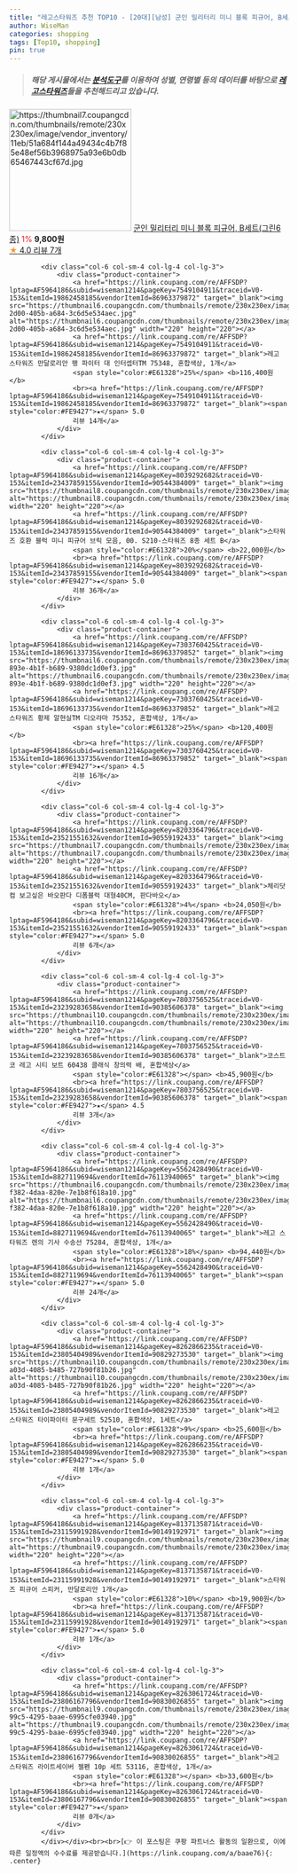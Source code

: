 ```yaml
---
title: "레고스타워즈 추천 TOP10 - [20대][남성] 군인 밀리터리 미니 블록 피규어, B세트(그린6종)"
author: WiseMan
categories: shopping
tags: [Top10, shopping]
pin: true
---
```


> ##### 해당 게시물에서는 [**분석도구**](https://itemscout.io/)를 이용하여 **성별**, **연령별** 등의 데이터를 바탕으로 [**레고스타워즈**](https://link.coupang.com/a/baae76)들을 추천해드리고 있습니다.
<div class="container"><div class="row">
            <div class="col-6 col-sm-4 col-lg-4 col-lg-3">
                <div class="product-container">
                    <a href="https://link.coupang.com/re/AFFSDP?lptag=AF5964186&subid=wiseman1214&pageKey=8137648267&traceid=V0-153&itemId=23499360080&vendorItemId=90525802937" target="_blank"><img src="https://thumbnail7.coupangcdn.com/thumbnails/remote/230x230ex/image/vendor_inventory/11eb/51a684f144a49434c4b7f85e48ef56b3968975a93e6b0db65467443cf67d.jpg" alt="https://thumbnail7.coupangcdn.com/thumbnails/remote/230x230ex/image/vendor_inventory/11eb/51a684f144a49434c4b7f85e48ef56b3968975a93e6b0db65467443cf67d.jpg" width="220" height="220"></a>
                    <a href="https://link.coupang.com/re/AFFSDP?lptag=AF5964186&subid=wiseman1214&pageKey=8137648267&traceid=V0-153&itemId=23499360080&vendorItemId=90525802937" target="_blank">군인 밀리터리 미니 블록 피규어, B세트(그린6종)</a>
                    <span style="color:#E61328">1%</span> <b>9,800원</b>
                    <br><a href="https://link.coupang.com/re/AFFSDP?lptag=AF5964186&subid=wiseman1214&pageKey=8137648267&traceid=V0-153&itemId=23499360080&vendorItemId=90525802937" target="_blank"><span style="color:#FE9427">★</span> 4.0
                    리뷰 7개</a>
                </div>
            </div>
            
            <div class="col-6 col-sm-4 col-lg-4 col-lg-3">
                <div class="product-container">
                    <a href="https://link.coupang.com/re/AFFSDP?lptag=AF5964186&subid=wiseman1214&pageKey=7549104911&traceid=V0-153&itemId=19862458185&vendorItemId=86963379872" target="_blank"><img src="https://thumbnail6.coupangcdn.com/thumbnails/remote/230x230ex/image/retail/images/2023/08/23/15/2/8e96ce1b-2d00-405b-a684-3c6d5e534aec.jpg" alt="https://thumbnail6.coupangcdn.com/thumbnails/remote/230x230ex/image/retail/images/2023/08/23/15/2/8e96ce1b-2d00-405b-a684-3c6d5e534aec.jpg" width="220" height="220"></a>
                    <a href="https://link.coupang.com/re/AFFSDP?lptag=AF5964186&subid=wiseman1214&pageKey=7549104911&traceid=V0-153&itemId=19862458185&vendorItemId=86963379872" target="_blank">레고 스타워즈 만달로리안 팽 파이터 대 인터셉터TM 75348, 혼합색상, 1개</a>
                    <span style="color:#E61328">25%</span> <b>116,400원</b>
                    <br><a href="https://link.coupang.com/re/AFFSDP?lptag=AF5964186&subid=wiseman1214&pageKey=7549104911&traceid=V0-153&itemId=19862458185&vendorItemId=86963379872" target="_blank"><span style="color:#FE9427">★</span> 5.0
                    리뷰 14개</a>
                </div>
            </div>
            
            <div class="col-6 col-sm-4 col-lg-4 col-lg-3">
                <div class="product-container">
                    <a href="https://link.coupang.com/re/AFFSDP?lptag=AF5964186&subid=wiseman1214&pageKey=8039292682&traceid=V0-153&itemId=23437859155&vendorItemId=90544384009" target="_blank"><img src="https://thumbnail8.coupangcdn.com/thumbnails/remote/230x230ex/image/vendor_inventory/c9dc/5e42233ff1075e45eeafdfe97c2d0ae4fa23006197569001ed1b10b5c606.jpg" alt="https://thumbnail8.coupangcdn.com/thumbnails/remote/230x230ex/image/vendor_inventory/c9dc/5e42233ff1075e45eeafdfe97c2d0ae4fa23006197569001ed1b10b5c606.jpg" width="220" height="220"></a>
                    <a href="https://link.coupang.com/re/AFFSDP?lptag=AF5964186&subid=wiseman1214&pageKey=8039292682&traceid=V0-153&itemId=23437859155&vendorItemId=90544384009" target="_blank">스타워즈 호환 블럭 미니 피규어 브릭 모음, 00. S210-스타워즈 8종 세트 B</a>
                    <span style="color:#E61328">20%</span> <b>22,000원</b>
                    <br><a href="https://link.coupang.com/re/AFFSDP?lptag=AF5964186&subid=wiseman1214&pageKey=8039292682&traceid=V0-153&itemId=23437859155&vendorItemId=90544384009" target="_blank"><span style="color:#FE9427">★</span> 5.0
                    리뷰 36개</a>
                </div>
            </div>
            
            <div class="col-6 col-sm-4 col-lg-4 col-lg-3">
                <div class="product-container">
                    <a href="https://link.coupang.com/re/AFFSDP?lptag=AF5964186&subid=wiseman1214&pageKey=7303760425&traceid=V0-153&itemId=18696133735&vendorItemId=86963379852" target="_blank"><img src="https://thumbnail6.coupangcdn.com/thumbnails/remote/230x230ex/image/retail/images/2023/08/23/15/0/aec7acd0-893e-4b1f-b689-9380dc1d0ef3.jpg" alt="https://thumbnail6.coupangcdn.com/thumbnails/remote/230x230ex/image/retail/images/2023/08/23/15/0/aec7acd0-893e-4b1f-b689-9380dc1d0ef3.jpg" width="220" height="220"></a>
                    <a href="https://link.coupang.com/re/AFFSDP?lptag=AF5964186&subid=wiseman1214&pageKey=7303760425&traceid=V0-153&itemId=18696133735&vendorItemId=86963379852" target="_blank">레고 스타워즈 황제 알현실TM 디오라마 75352, 혼합색상, 1개</a>
                    <span style="color:#E61328">25%</span> <b>120,400원</b>
                    <br><a href="https://link.coupang.com/re/AFFSDP?lptag=AF5964186&subid=wiseman1214&pageKey=7303760425&traceid=V0-153&itemId=18696133735&vendorItemId=86963379852" target="_blank"><span style="color:#FE9427">★</span> 4.5
                    리뷰 16개</a>
                </div>
            </div>
            
            <div class="col-6 col-sm-4 col-lg-4 col-lg-3">
                <div class="product-container">
                    <a href="https://link.coupang.com/re/AFFSDP?lptag=AF5964186&subid=wiseman1214&pageKey=8203364796&traceid=V0-153&itemId=23521551632&vendorItemId=90559192433" target="_blank"><img src="https://thumbnail7.coupangcdn.com/thumbnails/remote/230x230ex/image/vendor_inventory/8771/1e2c6ef1b2272db2480b7e552e95d01bc5d7beb34a1ebbf5166573db9a8a.png" alt="https://thumbnail7.coupangcdn.com/thumbnails/remote/230x230ex/image/vendor_inventory/8771/1e2c6ef1b2272db2480b7e552e95d01bc5d7beb34a1ebbf5166573db9a8a.png" width="220" height="220"></a>
                    <a href="https://link.coupang.com/re/AFFSDP?lptag=AF5964186&subid=wiseman1214&pageKey=8203364796&traceid=V0-153&itemId=23521551632&vendorItemId=90559192433" target="_blank">체리닷컴 보고싶은 바오판다 디폼블럭 대형40CM, 판다바오</a>
                    <span style="color:#E61328">4%</span> <b>24,050원</b>
                    <br><a href="https://link.coupang.com/re/AFFSDP?lptag=AF5964186&subid=wiseman1214&pageKey=8203364796&traceid=V0-153&itemId=23521551632&vendorItemId=90559192433" target="_blank"><span style="color:#FE9427">★</span> 5.0
                    리뷰 6개</a>
                </div>
            </div>
            
            <div class="col-6 col-sm-4 col-lg-4 col-lg-3">
                <div class="product-container">
                    <a href="https://link.coupang.com/re/AFFSDP?lptag=AF5964186&subid=wiseman1214&pageKey=7803756525&traceid=V0-153&itemId=23239283658&vendorItemId=90385606378" target="_blank"><img src="https://thumbnail10.coupangcdn.com/thumbnails/remote/230x230ex/image/vendor_inventory/7f2c/a8fecc3aee5bfba316a18aa8a3c6d1ea8fd6a4c145c23233755aed9a9b04.jpg" alt="https://thumbnail10.coupangcdn.com/thumbnails/remote/230x230ex/image/vendor_inventory/7f2c/a8fecc3aee5bfba316a18aa8a3c6d1ea8fd6a4c145c23233755aed9a9b04.jpg" width="220" height="220"></a>
                    <a href="https://link.coupang.com/re/AFFSDP?lptag=AF5964186&subid=wiseman1214&pageKey=7803756525&traceid=V0-153&itemId=23239283658&vendorItemId=90385606378" target="_blank">코스트코 레고 시티 보트 60438 클래식 창의력 배, 혼합색상</a>
                    <span style="color:#E61328"></span> <b>45,900원</b>
                    <br><a href="https://link.coupang.com/re/AFFSDP?lptag=AF5964186&subid=wiseman1214&pageKey=7803756525&traceid=V0-153&itemId=23239283658&vendorItemId=90385606378" target="_blank"><span style="color:#FE9427">★</span> 4.5
                    리뷰 3개</a>
                </div>
            </div>
            
            <div class="col-6 col-sm-4 col-lg-4 col-lg-3">
                <div class="product-container">
                    <a href="https://link.coupang.com/re/AFFSDP?lptag=AF5964186&subid=wiseman1214&pageKey=5562428490&traceid=V0-153&itemId=8827119694&vendorItemId=76113940065" target="_blank"><img src="https://thumbnail6.coupangcdn.com/thumbnails/remote/230x230ex/image/retail/images/2021/05/19/2/0/d669dc5f-f382-4daa-820e-7e1b8f618a10.jpg" alt="https://thumbnail6.coupangcdn.com/thumbnails/remote/230x230ex/image/retail/images/2021/05/19/2/0/d669dc5f-f382-4daa-820e-7e1b8f618a10.jpg" width="220" height="220"></a>
                    <a href="https://link.coupang.com/re/AFFSDP?lptag=AF5964186&subid=wiseman1214&pageKey=5562428490&traceid=V0-153&itemId=8827119694&vendorItemId=76113940065" target="_blank">레고 스타워즈 렌의 기사 수송선 75284, 혼합색상, 1개</a>
                    <span style="color:#E61328">18%</span> <b>94,440원</b>
                    <br><a href="https://link.coupang.com/re/AFFSDP?lptag=AF5964186&subid=wiseman1214&pageKey=5562428490&traceid=V0-153&itemId=8827119694&vendorItemId=76113940065" target="_blank"><span style="color:#FE9427">★</span> 5.0
                    리뷰 24개</a>
                </div>
            </div>
            
            <div class="col-6 col-sm-4 col-lg-4 col-lg-3">
                <div class="product-container">
                    <a href="https://link.coupang.com/re/AFFSDP?lptag=AF5964186&subid=wiseman1214&pageKey=8262866235&traceid=V0-153&itemId=23805404989&vendorItemId=90829273530" target="_blank"><img src="https://thumbnail10.coupangcdn.com/thumbnails/remote/230x230ex/image/retail/images/2024/07/31/13/9/70004eed-a03d-4085-b485-727b90f81b26.jpg" alt="https://thumbnail10.coupangcdn.com/thumbnails/remote/230x230ex/image/retail/images/2024/07/31/13/9/70004eed-a03d-4085-b485-727b90f81b26.jpg" width="220" height="220"></a>
                    <a href="https://link.coupang.com/re/AFFSDP?lptag=AF5964186&subid=wiseman1214&pageKey=8262866235&traceid=V0-153&itemId=23805404989&vendorItemId=90829273530" target="_blank">레고 스타워즈 타이파이터 문구세트 52510, 혼합색상, 1세트</a>
                    <span style="color:#E61328">9%</span> <b>25,600원</b>
                    <br><a href="https://link.coupang.com/re/AFFSDP?lptag=AF5964186&subid=wiseman1214&pageKey=8262866235&traceid=V0-153&itemId=23805404989&vendorItemId=90829273530" target="_blank"><span style="color:#FE9427">★</span> 5.0
                    리뷰 1개</a>
                </div>
            </div>
            
            <div class="col-6 col-sm-4 col-lg-4 col-lg-3">
                <div class="product-container">
                    <a href="https://link.coupang.com/re/AFFSDP?lptag=AF5964186&subid=wiseman1214&pageKey=8137135871&traceid=V0-153&itemId=23115991928&vendorItemId=90149192971" target="_blank"><img src="https://thumbnail9.coupangcdn.com/thumbnails/remote/230x230ex/image/vendor_inventory/23ac/a7c97472da8143688e4a1371492984cb97995281b85793f1033d307fd502.jpg" alt="https://thumbnail9.coupangcdn.com/thumbnails/remote/230x230ex/image/vendor_inventory/23ac/a7c97472da8143688e4a1371492984cb97995281b85793f1033d307fd502.jpg" width="220" height="220"></a>
                    <a href="https://link.coupang.com/re/AFFSDP?lptag=AF5964186&subid=wiseman1214&pageKey=8137135871&traceid=V0-153&itemId=23115991928&vendorItemId=90149192971" target="_blank">스타워즈 피규어 스피커, 만달로리안 1개</a>
                    <span style="color:#E61328">10%</span> <b>19,900원</b>
                    <br><a href="https://link.coupang.com/re/AFFSDP?lptag=AF5964186&subid=wiseman1214&pageKey=8137135871&traceid=V0-153&itemId=23115991928&vendorItemId=90149192971" target="_blank"><span style="color:#FE9427">★</span> 5.0
                    리뷰 1개</a>
                </div>
            </div>
            
            <div class="col-6 col-sm-4 col-lg-4 col-lg-3">
                <div class="product-container">
                    <a href="https://link.coupang.com/re/AFFSDP?lptag=AF5964186&subid=wiseman1214&pageKey=8263061724&traceid=V0-153&itemId=23806167796&vendorItemId=90830026855" target="_blank"><img src="https://thumbnail9.coupangcdn.com/thumbnails/remote/230x230ex/image/retail/images/2024/07/31/15/7/ccac0bab-99c5-4295-baae-6995cfe03940.jpg" alt="https://thumbnail9.coupangcdn.com/thumbnails/remote/230x230ex/image/retail/images/2024/07/31/15/7/ccac0bab-99c5-4295-baae-6995cfe03940.jpg" width="220" height="220"></a>
                    <a href="https://link.coupang.com/re/AFFSDP?lptag=AF5964186&subid=wiseman1214&pageKey=8263061724&traceid=V0-153&itemId=23806167796&vendorItemId=90830026855" target="_blank">레고 스타워즈 라이트세이버 젤펜 10p 세트 53116, 혼합색상, 1개</a>
                    <span style="color:#E61328"></span> <b>33,600원</b>
                    <br><a href="https://link.coupang.com/re/AFFSDP?lptag=AF5964186&subid=wiseman1214&pageKey=8263061724&traceid=V0-153&itemId=23806167796&vendorItemId=90830026855" target="_blank"><span style="color:#FE9427">★</span> 
                    리뷰 0개</a>
                </div>
            </div>
            </div></div><br><br>[👉 이 포스팅은 쿠팡 파트너스 활동의 일환으로, 이에 따른 일정액의 수수료를 제공받습니다.](https://link.coupang.com/a/baae76){: .center}